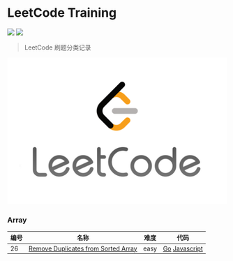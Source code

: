 # LeetCode Training

![](https://img.shields.io/badge/Language-Go-brightgreen)
![](https://img.shields.io/badge/Language-JavaScript-9cf)

> LeetCode 刷题分类记录

![运行结果对比](./pics/LeetCode_logo_white.png)

### Array

| 编号 | 名称 | 难度 | 代码
| ------ | ------ | ------ | ------ |
| 26 | [Remove Duplicates from Sorted Array](./problems/26.removeduplicatesfromsortedarray.md) | easy | [Go](./solutions/26/go/26.removeduplicatesfromsortedarray.go)   [Javascript](./solutions/26/javascript/26.removeduplicatesfromsortedarray.js) |
